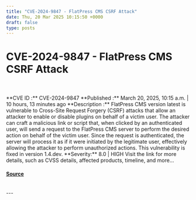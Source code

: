 ```yaml
---
title: "CVE-2024-9847 - FlatPress CMS CSRF Attack"
date: Thu, 20 Mar 2025 10:15:50 +0000
draft: false
type: posts
---
```

# CVE-2024-9847 - FlatPress CMS CSRF Attack

<br/>

<br/>
**CVE ID :** CVE-2024-9847  
**Published :** March 20, 2025, 10:15 a.m. | 10 hours, 13 minutes ago  
**Description :** FlatPress CMS version latest is vulnerable to Cross-Site Request Forgery (CSRF) attacks that allow an attacker to enable or disable plugins on behalf of a victim user. The attacker can craft a malicious link or script that, when clicked by an authenticated user, will send a request to the FlatPress CMS server to perform the desired action on behalf of the victim user. Since the request is authenticated, the server will process it as if it were initiated by the legitimate user, effectively allowing the attacker to perform unauthorized actions. This vulnerability is fixed in version 1.4.dev.  
**Severity:** 8.0 | HIGH  
Visit the link for more details, such as CVSS details, affected products, timeline, and more...

#### [Source](https://cvefeed.io/vuln/detail/CVE-2024-9847)

<br/>
---
